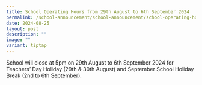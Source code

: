 ```yaml
---
title: School Operating Hours from 29th August to 6th September 2024
permalink: /school-announcement/school-announcement/school-operating-hours/
date: 2024-08-25
layout: post
description: ""
image: ""
variant: tiptap
---
```

<p>School will close at 5pm on 29th August to 6th September 2024 for Teachers’
Day Holiday (29th &amp; 30th August) and September School Holiday Break
(2nd to 6th September).</p>
